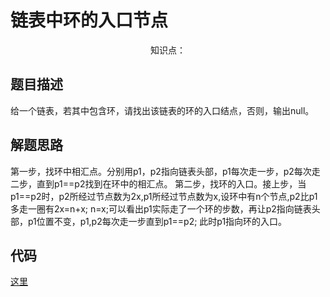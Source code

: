 # 链表中环的入口节点

<center>知识点：</center>


## 题目描述
给一个链表，若其中包含环，请找出该链表的环的入口结点，否则，输出null。
## 解题思路
第一步，找环中相汇点。分别用p1，p2指向链表头部，p1每次走一步，p2每次走二步，直到p1==p2找到在环中的相汇点。
第二步，找环的入口。接上步，当p1==p2时，p2所经过节点数为2x,p1所经过节点数为x,设环中有n个节点,p2比p1多走一圈有2x=n+x; n=x;可以看出p1实际走了一个环的步数，再让p2指向链表头部，p1位置不变，p1,p2每次走一步直到p1==p2; 此时p1指向环的入口。


## 代码

[这里](../Code/60.py)